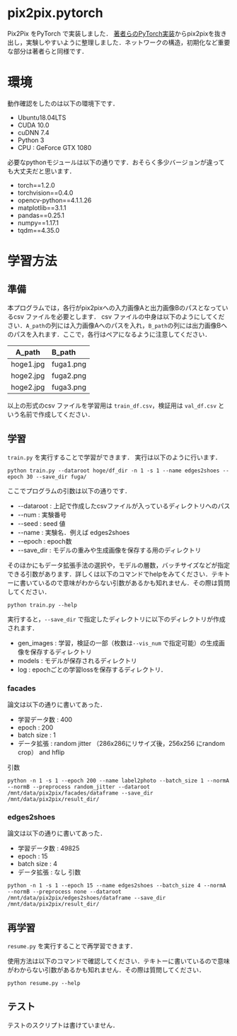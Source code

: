 # pix2pix.pytorch
Pix2Pix をPyTorch で実装しました．
[著者らのPyTorch実装](https://github.com/junyanz/pytorch-CycleGAN-and-pix2pix)からpix2pixを抜き出し，実験しやすいように整理しました．ネットワークの構造，初期化など重要な部分は著者らと同様です．

# 環境
動作確認をしたのは以下の環境下です．

- Ubuntu18.04LTS
- CUDA 10.0
- cuDNN 7.4
- Python 3
- CPU : GeForce GTX 1080

必要なpythonモジュールは以下の通りです．おそらく多少バージョンが違っても大丈夫だと思います．

- torch==1.2.0
- torchvision==0.4.0
- opencv-python==4.1.1.26
- matplotlib==3.1.1
- pandas==0.25.1
- numpy==1.17.1
- tqdm==4.35.0

# 学習方法
## 準備
本プログラムでは，各行がpix2pixへの入力画像Aと出力画像Bのパスとなっているcsv ファイルを必要とします．
csv ファイルの中身は以下のようにしてください．`A_path`の列には入力画像Aへのパスを入れ，`B_path`の列には出力画像Bへのパスを入れます．ここで，各行はペアになるように注意してください．

| A_path | B_path |
|:----:|:----|
|hoge1.jpg | fuga1.png|
|hoge2.jpg | fuga2.png|
|hoge2.jpg | fuga3.png|

以上の形式のcsv ファイルを学習用は `train_df.csv`，検証用は `val_df.csv` という名前で作成してください．

## 学習
`train.py` を実行することで学習ができます．
実行は以下のように行います．

```
python train.py --dataroot hoge/df_dir -n 1 -s 1 --name edges2shoes --epoch 30 --save_dir fuga/
```

ここでプログラムの引数は以下の通りです．
- --dataroot : 上記で作成したcsvファイルが入っているディレクトリへのパス
- --num : 実験番号
- --seed : seed 値
- --name : 実験名．例えば edges2shoes
- --epoch : epoch数
- --save_dir : モデルの重みや生成画像を保存する用のディレクトリ

そのほかにもデータ拡張手法の選択や，モデルの層数，バッチサイズなどが指定できる引数があります．詳しくは以下のコマンドでhelpをみてください．テキトーに書いているので意味がわからない引数があるかも知れません．その際は質問してください．
```
python train.py --help
```

実行すると，`--save_dir` で指定したディレクトリに以下のディレクトリが作成されます．
- gen_images : 学習，検証の一部（枚数は`--vis_num` で指定可能）の生成画像を保存するディレクトリ
- models : モデルが保存されるディレクトリ
- log : epochごとの学習lossを保存するディレクトリ．

### facades
論文は以下の通りに書いてあった．
- 学習データ数 : 400
- epoch : 200
- batch size : 1
- データ拡張 : random jitter （286x286にリサイズ後，256x256 にrandom crop） and hflip

引数
```
python -n 1 -s 1 --epoch 200 --name label2photo --batch_size 1 --normA --normB --preprocess random_jitter --dataroot /mnt/data/pix2pix/facades/dataframe --save_dir /mnt/data/pix2pix/result_dir/
```
### edges2shoes
論文は以下の通りに書いてあった．
- 学習データ数 : 49825
- epoch : 15
- batch size : 4
- データ拡張 : なし
引数
```
python -n 1 -s 1 --epoch 15 --name edges2shoes --batch_size 4 --normA --normB --preprocess none --dataroot /mnt/data/pix2pix/edges2shoes/dataframe --save_dir /mnt/data/pix2pix/result_dir/
```
## 再学習
`resume.py` を実行することで再学習できます．

使用方法は以下のコマンドで確認してください．テキトーに書いているので意味がわからない引数があるかも知れません．その際は質問してください．

```
python resume.py --help
```

## テスト
テストのスクリプトは書けていません．
